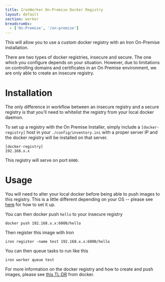 ```yaml
---
title: IronWorker On-Premise Docker Registry
layout: default
section: worker
breadcrumbs:
  - ['On-Premise', '/on-premise']
---
```


This will allow you to use a custom docker registry with an Iron On-Premise installation.

There are two types of docker registries, insecure and secure. The one which you configure depends on your situation. However, due to limitations on controlling domains and certificates in an On Premise environment, we are only able to create an insecure registry.

# Installation

The only difference in workflow between an insecure registry and a secure registry is that you'll need to whitelist the registry from your local docker daemon.

To set up a registry with the On Premise Installer, simply include a `[docker-registry]` host in your `./config/inventory.ini` with a proper server IP and the docker registry will be installed on that server.

```
[docker-registry]
192.168.x.x
```

This registry will serve on port `6000`.

# Usage

You will need to alter your local docker before being able to push images to this registry. This is a little different depending on your OS -- please see [here](https://docs.docker.com/registry/insecure/) for how to set it up.

You can then docker push `hello` to your insecure registry

```
docker push 192.168.x.x:6000/hello
```

Then register this image with Iron

```
iron register -name test 192.168.x.x:6000/hello
```

You can then queue tasks to run like this

```
iron worker queue test
```

For more information on the docker registry and how to create and push images, please see [this TL;DR](https://docs.docker.com/registry/#/tl-dr) from docker.
